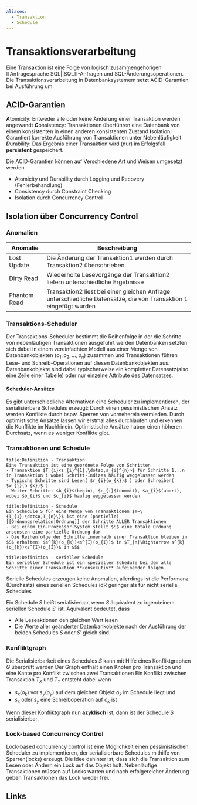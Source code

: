 ```yaml
---
aliases:
  - Transaktion
  - Schedule
---
```

# Transaktionsverarbeitung 
Eine Transaktion ist eine Folge von logisch zusammengehörigen [[Anfragesprache SQL||SQL]]-Anfragen und SQL-Änderungsoperationen. Die Transaktionsverarbeitung in Datenbanksystemem setzt ACID-Garantien bei Ausführung um.
## ACID-Garantien
***A***tomicity: Entweder alle oder keine Änderung einer Transaktion werden angewandt
***C***onsistency: Transaktionen überführen eine Datenbank von einem konsistenten in einen anderen konsistenten Zustand
***I***solation: Garantiert korrekte Ausführung von Transaktionen unter Nebenläufigkeit
***D***urability: Das Ergebnis einer Transaktion wird (nur) im Erfolgsfall **persistent** gespeichert.

Die ACID-Garantien können auf Verschiedene Art und Weisen umgesetzt werden
- Atomicity und Durability durch Logging und Recovery (Fehlerbehandlung)
- Consistency durch Constraint Checking
- Isolation durch Concurrency Control
## Isolation über Concurrency Control
### Anomalien
| Anomalie     | Beschreibung                                                                                                      |
| ------------ | ----------------------------------------------------------------------------------------------------------------- |
| Lost Update  | Die Änderung der Transaktion1 werden durch Transaktion2 überschrieben.                                            |
| Dirty Read   | Wiederholte Lesevorgänge der Transaktion2 liefern unterschiedliche Ergebnisse                                     |
| Phantom Read | Transaktion2 liest bei einer gleichen Anfrage unterschiedliche Datensätze, die von Transaktion 1 eingefügt wurden |

### Transaktions-Scheduler
Der Transaktions-Scheduler bestimmt die Reihenfolge in der die Schritte von nebenläufigen Transaktionen ausgeführt werden
Datenbanken setzten sich dabei in einem vereinfachten Modell aus einer Menge von Datenbankobjekten ($o_{1},o_{2},\dotso,o_{n}$) zusammen und Transaktionen führen Lese- und Schreib-Operationen auf diesen Datenbankobjekten aus.
Datenbankobjekte sind dabei typischerweise ein kompletter Datensatz(also eine Zeile einer Tabelle) oder nur einzelne Attribute des Datensatzes.

#### Scheduler-Ansätze
Es gibt unterschiedliche Alternativen eine Scheduler zu implementieren, der serialisierbare Schedules erzeugt:
Durch einen pessimistischen Ansatz werden Konflikte durch bspw. Sperren von vorneherein vermieden.
Durch optimistische Ansätze lassen wir erstmal alles durchlaufen und erkennen die Konflikte im Nachhinein.
Optimistische Ansätze haben einen höheren Durchsatz, wenn es weniger Konflikte gibt.
### Transaktionen und Schedule

```ad-abstract
title:Definition - Transaktion
Eine Transaktion ist eine geordnete Folge von Schritten
- Transaktion $T_{i}<s_{i}^{1},\dotso,s_{i}^{n}>$ für Schritte 1...n in Transaktion i wobei Schritt-Indizes häufig weggelassen werden
- Typische Schritte sind Lesen( $r_{i}(o_{k})$ ) oder Schreiben( $w_{i}(o_{k})$ )
- Weiter Schritte: $b_{i}$(begin), $c_{i}$(commit), $a_{i}$(abort), wobei $b_{i}$ und $c_{i}$ häufig weggelassen werden
```

```ad-abstract
title:Definition - Schedule
Ein Schedule S für eine Menge von Transaktionen $T=\{T_{1},\dotso,T_{n}\}$ ist eine (partielle) [[Ordnungsrelation|Ordnung]] der Schritte ALLER Transaktionen
- Bei einem Ein-Prozessor-System stellt $S$ eine totale Ordnung ansonsten eine partielle Ordnung dar
- Die Reihenfolge der Schritte innerhalb einer Transaktion bleiben in $S$ erhalten: $s^{k}(o_{k})<s^{I}(o_{I})$ in $T_{n}\Rightarrow s^{k}(o_{k})<s^{I}(o_{I})$ in $S$
```

```ad-abstract
title:Definition - serieller Schedule
Ein serieller Schedule ist ein spezieller Schedule bei dem alle Schritte einer Transaktion **konsekutiv** aufeinander folgen
```

Serielle Schedules erzeugen keine Anomalien, allerdings ist die Performanz (Durchsatz) eines seriellen Schedules idR geringer als für nicht serielle Schedules

Ein Schedule $S$ heißt serialisierbar, wenn $S$ äquivalent zu irgendeinem seriellen Schedule $S'$ ist.
Äquivalent bedeutet, dass
- Alle Leseaktionen den gleichen Wert lesen
- Die Werte aller geänderter Datenbankobjekte nach der Ausführung der beiden Schedules $S$ oder $S'$ gleich sind.
### Konfliktgraph
Die Serialisierbarkeit eines Schedules $S$ kann mit Hilfe eines Konfliktgraphen $G$ überprüft werden
Der Graph enthält einen Knoten pro Transaktion und eine Kante pro Konflikt zwischen zwei Transaktionen
Ein Konflikt zwischen Transaktion $T_{X}$ und $T_{Y}$ entsteht dabei wenn
- $s_{x}(o_{k})$ vor $s_{y}(o_{y})$ auf dem gleichen Objekt $o_{k}$ im Schedule liegt und
- $s_{x}$ oder $s_{y}$ eine Schreiboperation auf $o_{k}$ ist

Wenn dieser Konfliktgraph nun **azyklisch** ist, dann ist der Schedule $S$ serialisierbar.

### Lock-based Concurrency Control
Lock-based concurrency control ist eine Möglichkeit einen pessimistischen Scheduler zu implementieren, der serialisierbare Schedules mithilfe von Sperren(locks) erzeugt.
Die Idee dahinter ist, dass sich die Transaktion zum Lesen oder Ändern ein Lock auf das Objekt holt. Nebenläufige Transaktionen müssen auf Locks warten und nach erfolgereicher Änderung geben Transaktionen das Lock wieder frei.
## Links
